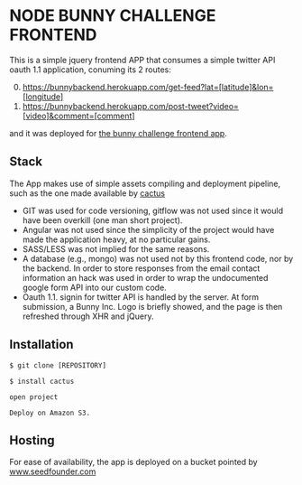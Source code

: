 NODE BUNNY CHALLENGE FRONTEND
=============

This is a simple jquery frontend APP that consumes a simple twitter API oauth 1.1 application, conuming its 2 routes: 

0. https://bunnybackend.herokuapp.com/get-feed?lat=[latitude]&lon=[longitude] 
0. https://bunnybackend.herokuapp.com/post-tweet?video=[video]&comment=[comment] 

and it was deployed for [the bunny challenge frontend app](http://www.seedfounder.com).

Stack
-------

The App makes use of simple assets compiling and deployment pipeline, such as the one made available by [cactus](https://github.com/koenbok/cactus)

* GIT was used for code versioning, gitflow was not used since it would have been overkill (one man short project).
* Angular was not used since the simplicity of the project would have made the application heavy, at no particular gains.
* SASS/LESS was not implied for the same reasons.
* A database (e.g., mongo) was not used not by this frontend code, nor by the backend. In order to store responses from the email contact information an hack was used in order to wrap the undocumented google form API into our custom code.
* Oauth 1.1. signin for twitter API is handled by the server. At form submission, a Bunny Inc. Logo is briefly showed, and the page is then refreshed through XHR and jQuery.
 
Installation
-----------

```
$ git clone [REPOSITORY]
```

```
$ install cactus
```

```
open project
```

```
Deploy on Amazon S3.
```

Hosting
-----

For ease of availability, the app is deployed on a bucket pointed by www.seedfounder.com